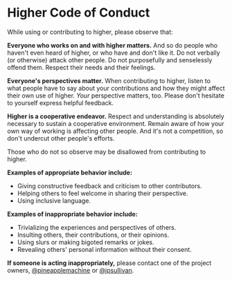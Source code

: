 # Higher Code of Conduct

While using or contributing to higher, please observe that:

**Everyone who works on and with higher matters.** And so do people who haven't even heard of higher, or who have and don't like it. Do not verbally (or otherwise) attack other people. Do not purposefully and senselessly offend them. Respect their needs and their feelings.

**Everyone's perspectives matter.** When contributing to higher, listen to what people have to say about your contributions and how they might affect their own use of higher. _Your_ perspective matters, too. Please don't hesitate to yourself express helpful feedback.

**Higher is a cooperative endeavor.** Respect and understanding is absolutely necessary to sustain a cooperative environment. Remain aware of how your own way of working is affecting other people. And it's not a competition, so don't undercut other people's efforts.

Those who do not so observe may be disallowed from contributing to higher.

**Examples of appropriate behavior include:**

- Giving constructive feedback and criticism to other contributors.
- Helping others to feel welcome in sharing their perspective.
- Using inclusive language.

**Examples of inappropriate behavior include:**

- Trivializing the experiences and perspectives of others.
- Insulting others, their contributions, or their opinions.
- Using slurs or making bigoted remarks or jokes.
- Revealing others' personal information without their consent.

**If someone is acting inappropriately,** please contact one of the project owners, [@pineapplemachine](https://github.com/pineapplemachine) or [@jpsullivan](https://github.com/jpsullivan).
